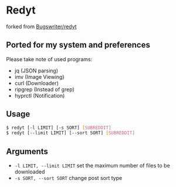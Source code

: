 # Redyt
forked from [Bugswriter/redyt](https://github.com/Bugswriter/redyt)

## Ported for my system and preferences

Please take note of used programs:
  - jq (JSON parsing)
  - imv (Image Viewing)
  - curl (Downloader)
  - ripgrep (Instead of grep)
  - hyprctl (Notification)

## Usage

```sh
$ redyt [-l LIMIT] [-s SORT] [SUBREDDIT]
$ redyt [--limit LIMIT] [--sort SORT] [SUBREDDIT]
```

## Arguments

* `-l LIMIT, --limit LIMIT` set the maximum number of files to be downloaded
* `-s SORT, --sort SORT` change post sort type
